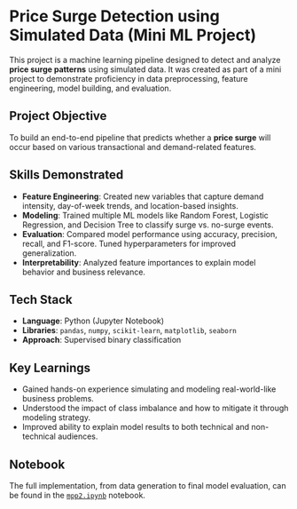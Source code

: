 # Price Surge Detection using Simulated Data (Mini ML Project)

This project is a machine learning pipeline designed to detect and analyze **price surge patterns** using simulated data. It was created as part of a mini project to demonstrate proficiency in data preprocessing, feature engineering, model building, and evaluation.


## Project Objective

To build an end-to-end pipeline that predicts whether a **price surge** will occur based on various transactional and demand-related features.


## Skills Demonstrated

- **Feature Engineering**: Created new variables that capture demand intensity, day-of-week trends, and location-based insights.
- **Modeling**: Trained multiple ML models like Random Forest, Logistic Regression, and Decision Tree to classify surge vs. no-surge events.
- **Evaluation**: Compared model performance using accuracy, precision, recall, and F1-score. Tuned hyperparameters for improved generalization.
- **Interpretability**: Analyzed feature importances to explain model behavior and business relevance.


## Tech Stack

- **Language**: Python (Jupyter Notebook)
- **Libraries**: `pandas`, `numpy`, `scikit-learn`, `matplotlib`, `seaborn`
- **Approach**: Supervised binary classification


## Key Learnings

- Gained hands-on experience simulating and modeling real-world-like business problems.
- Understood the impact of class imbalance and how to mitigate it through modeling strategy.
- Improved ability to explain model results to both technical and non-technical audiences.


## Notebook

The full implementation, from data generation to final model evaluation, can be found in the [`mpp2.ipynb`](./mpp2.ipynb) notebook.

